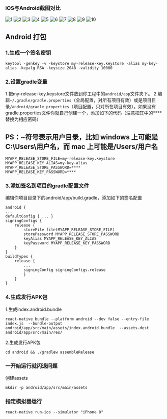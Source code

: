 
### iOS与Android截图对比

![1](https://raw.githubusercontent.com/AgoniNemo/RNPorn/master/image/WechatIMG116.jpeg)
![2](https://raw.githubusercontent.com/AgoniNemo/RNPorn/master/image/WechatIMG117.jpeg)
![3](https://raw.githubusercontent.com/AgoniNemo/RNPorn/master/image/WechatIMG118.jpeg)
![4](https://raw.githubusercontent.com/AgoniNemo/RNPorn/master/image/WechatIMG119.jpeg)
![5](https://raw.githubusercontent.com/AgoniNemo/RNPorn/master/image/WechatIMG120.jpeg)
![6](https://raw.githubusercontent.com/AgoniNemo/RNPorn/master/image/WechatIMG121.jpeg)
![7](https://raw.githubusercontent.com/AgoniNemo/RNPorn/master/image/WechatIMG122.jpeg)
![8](https://raw.githubusercontent.com/AgoniNemo/RNPorn/master/image/WechatIMG123.jpeg)
![9](https://raw.githubusercontent.com/AgoniNemo/RNPorn/master/image/WechatIMG124.jpeg)
![10](https://raw.githubusercontent.com/AgoniNemo/RNPorn/master/image/WechatIMG125.jpeg)

## Android 打包

### 1.生成一个签名密钥

```
keytool -genkey -v -keystore my-release-key.keystore -alias my-key-alias -keyalg RSA -keysize 2048 -validity 10000
```

### 2.设置gradle变量
1.把my-release-key.keystore文件放到你工程中的`android/app`文件夹下。
2.编辑`~/.gradle/gradle.properties`（全局配置，对所有项目有效）或是项目目录`/android/gradle.properties`（项目配置，只对所在项目有效）。如果没有gradle.properties文件你就自己创建一个，添加如下的代码（注意把其中的****替换为相应密码）
## PS：~符号表示用户目录，比如 windows 上可能是C:\Users\用户名，而 mac 上可能是/Users/用户名
```
MYAPP_RELEASE_STORE_FILE=my-release-key.keystore
MYAPP_RELEASE_KEY_ALIAS=my-key-alias
MYAPP_RELEASE_STORE_PASSWORD=****
MYAPP_RELEASE_KEY_PASSWORD=****
```

### 3.添加签名到项目的gradle配置文件
编辑你项目目录下的android/app/build.gradle，添加如下的签名配置
```
android {
...
defaultConfig { ... }
signingConfigs {
    release {
        storeFile file(MYAPP_RELEASE_STORE_FILE)
        storePassword MYAPP_RELEASE_STORE_PASSWORD
        keyAlias MYAPP_RELEASE_KEY_ALIAS
        keyPassword MYAPP_RELEASE_KEY_PASSWORD
    }
}
buildTypes {
    release {
        ...
        signingConfig signingConfigs.release
        }
    }
}
```

### 4.生成发行APK包
1.生成index.android.bundle
```
react-native bundle --platform android --dev false --entry-file index.js  --bundle-output android/app/src/main/assets/index.android.bundle  --assets-dest android/app/src/main/res/
```

2.生成发行APK包
```
cd android && ./gradlew assembleRelease
```

### 一开始运行就闪退问题
创建assets
```
mkdir -p android/app/src/main/assets
```

###  指定模拟器运行
```
react-native run-ios --simulator "iPhone 8"
```